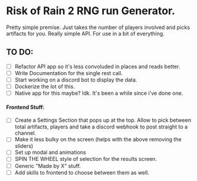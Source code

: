# Risk of Rain 2 RNG run Generator.

Pretty simple premise. Just takes the number of players involved and picks artifacts for you. Really simple API. For use in a bit of everything.

## TO DO:

- [ ] Refactor API app so it's less convoluded in places and reads better.
- [ ] Write Documentation for the single rest call.
- [ ] Start working on a discord bot to display the data.
- [ ] Dockerize the lot of this.
- [ ] Native app for this maybe? Idk. It's been a while since i've done one.

#### Frontend Stuff:
- [ ] Create a Settings Section that pops up at the top. Allow to pick between total artifacts, players and take a discord webhook to post straight to a channel.
- [ ] Make it less bulky on the screen (helps with the above removing the sliders)
- [ ] Set up modal and animations
- [ ] SPIN THE WHEEL style of selection for the results screen.
- [ ] Generic "Made by X" stuff.
- [ ] Add skills to frontend to choose between them as well.